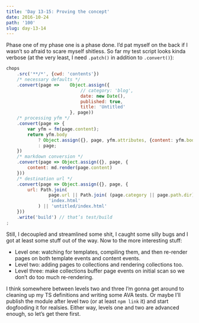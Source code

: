 ```yaml
---
title: 'Day 13-15: Proving the concept'
date: 2016-10-24
path: '100'
slug: day-13-14
---
```


Phase one of my phase one is a phase done. I’d pat myself on the back if I wasn’t so afraid to scare myself shitless. So far my test script looks kinda verbose (at the very least, I need `.patch()` in addition to `.convert()`):
 
```js
chops
    .src('**/*', {cwd: 'contents'})
    /* necessary defaults */
    .convert(page =>    Object.assign({
                            // category: 'blog',
                            date: new Date(),
                            published: true,
                            title: 'Untitled'
                        }, page))
    /* processing yfm */
    .convert(page => {
        var yfm = fm(page.content);
        return yfm.body
            ? Object.assign({}, page, yfm.attributes, {content: yfm.body})
            : page;
    })
    /* markdown conversion */
    .convert(page => Object.assign({}, page, {
        content: md.render(page.content)
    }))
    /* destination url */
    .convert(page => Object.assign({}, page, {
        url: Path.join(
                page.url || Path.join( (page.category || page.path.dir), page.slug ),
                'index.html'
            ) || 'untitled/index.html'
    }))
    .write('build') // that’s test/build
;
```

Still, I decoupled and streamlined some shit, I caught some silly bugs and I got at least some stuff out of the way. Now to the more interesting stuff:
- Level one: watching for templates, compiling them, and then re-render pages on both template events and content events.
- Level two: adding pages to collections and rendering collections too.
- Level three: make collections buffer page events on initial scan so we don’t do too much re-rendering.

I think somewhere between levels two and three I’m gonna get around to cleaning up my TS definitions and writing some AVA tests. Or maybe I’ll publish the module after level two (or at least `npm link` it) and start dogfooding it for realsies. Either way, levels one and two are advanced enough, so let’s get there first.
